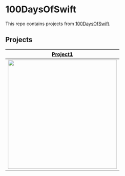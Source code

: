 # 100DaysOfSwift
This repo contains projects from [100DaysOfSwift](https://www.hackingwithswift.com/100).

## Projects
| [Project1](https://github.com/deryacayiroglu/100DaysOfSwift/tree/main/Project1) |
| ------------- |
| <img height= "340"  src="https://github.com/deryacayiroglu/100DaysOfSwift/blob/main/Screen/Project1.gif" /> | 
